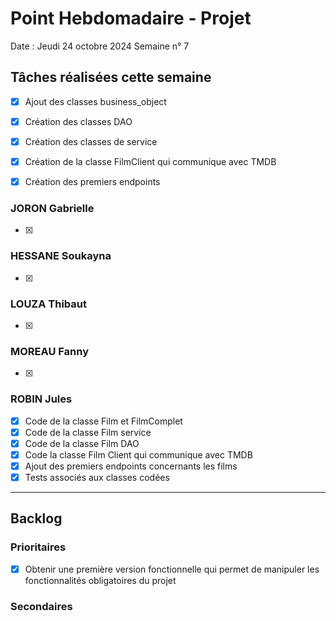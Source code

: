 # Point Hebdomadaire - Projet

Date : Jeudi 24 octobre 2024
Semaine n° 7

## Tâches réalisées cette semaine
- [x] Ajout des classes business_object
- [x] Création des classes DAO
- [x] Création des classes de service 
- [x] Création de la classe FilmClient qui communique avec TMDB
- [x] Création des premiers endpoints


### JORON Gabrielle

- [x] 

### HESSANE Soukayna
- [x] 

### LOUZA Thibaut
- [x]

### MOREAU Fanny
- [x] 

### ROBIN Jules

- [x] Code de la classe Film et FilmComplet
- [x] Code de la classe Film service
- [x] Code de la classe Film DAO
- [x] Code la classe Film Client qui communique avec TMDB
- [x] Ajout des premiers endpoints concernants les films
- [x] Tests associés aux classes codées

---

## Backlog

### Prioritaires
- [x] Obtenir une première version fonctionnelle qui permet de manipuler les fonctionnalités obligatoires du projet 

### Secondaires
